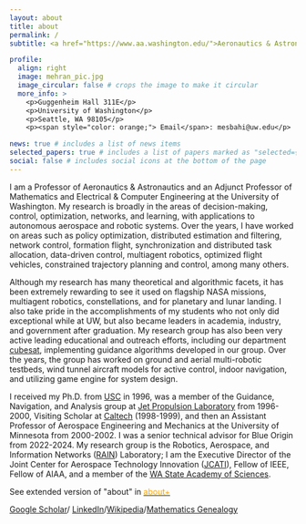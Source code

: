 ```yaml
---
layout: about
title: about
permalink: /
subtitle: <a href="https://www.aa.washington.edu/">Aeronautics & Astronautics, University of Washington</a>

profile:
  align: right
  image: mehran_pic.jpg
  image_circular: false # crops the image to make it circular
  more_info: >
    <p>Guggenheim Hall 311E</p>
    <p>University of Washington</p>
    <p>Seattle, WA 98105</p>
    <p><span style="color: orange;"> Email</span>: mesbahi@uw.edu</p>

news: true # includes a list of news items
selected_papers: true # includes a list of papers marked as "selected={true}"
social: false # includes social icons at the bottom of the page
---
```


I am a Professor of Aeronautics & Astronautics and an Adjunct Professor of Mathematics and Electrical & Computer Engineering at the University of Washington. My research is broadly in the areas of decision-making, control, optimization, networks, and learning, with applications to autonomous
aerospace and robotic systems. Over the years, I have worked on areas such
as policy optimization, distributed estimation and filtering, network control, formation flight,
synchronization and distributed task allocation, data-driven control, 
multiagent robotics, optimized flight vehicles, constrained trajectory planning and control, among many others. 

Although my research has many theoretical and algorithmic facets, it has been extremely rewarding to see it  used on flagship NASA missions, multiagent robotics, constellations, and for planetary and lunar landing. I also take pride in the accomplishments of my students who not only did exceptional while at UW, but also became leaders in academia, industry, and government after graduation. My research group has also been very active leading educational and outreach efforts, including our department <a href="https://www.nanosats.eu/sat/soc-i">cubesat</a>, implementing guidance algorithms developed in our group. Over the years, the group has worked on ground and aerial multi-robotic testbeds, wind tunnel aircraft models for active control, indoor navigation, and utilizing game engine for system design.


I received my Ph.D. from <a href="https://www.usc.edu/">USC</a> in 1996, was a member of the Guidance, Navigation, and Analysis group at 
<a href="https://www.jpl.nasa.gov/">Jet Propulsion Laboratory</a>
 from 1996-2000, Visiting Scholar at <a href="https://www.caltech.edu/">Caltech</a>  (1998-1999), and then an Assistant Professor of Aerospace Engineering and Mechanics at the University of Minnesota from 2000-2002. I was a senior technical advisor for Blue Origin from 2022-2024. My research group is the Robotics, Aerospace, and Information Networks 
(<a href="http://depts.washington.edu/uwrainlab/">RAIN</a>) 
Laboratory; I am the Executive Director of the Joint Center for Aerospace Technology Innovation (<a href="https://jcati.org/">JCATI</a>), Fellow of IEEE, Fellow of AIAA, and a member of the 
<a href="https://washacad.org/new-members-elected-to-washington-state-academy-of-sciences/">WA State Academy of Sciences</a>. 

See extended version of "about" in [<span style="color: orange;"> about+</span>](https://mehran-mesbahi.github.io/about+/)

[Google Scholar](https://scholar.google.com/citations?user=pdvYP-kAAAAJ&hl=en&oi=ao)/
[LinkedIn](https://www.linkedin.com/in/mehran-mesbahi-345a7a83/)/[Wikipedia](https://en.wikipedia.org/wiki/Mehran_Mesbahi)/[Mathematics Genealogy](https://www.mathgenealogy.org/id.php?id=128192)
